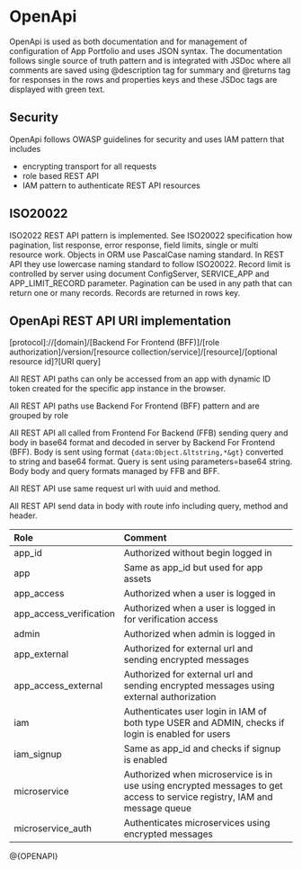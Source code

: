 # OpenApi

OpenApi is used as both documentation and for management of configuration of App Portfolio and uses JSON syntax.
The documentation follows single source of truth pattern and is integrated with JSDoc where all comments are saved using @description tag for summary and @returns tag for responses in the rows and properties keys and these JSDoc tags are displayed with green text. 

## Security

OpenApi follows OWASP guidelines for security and uses IAM pattern that includes 

- encrypting transport for all requests
- role based REST API
- IAM pattern to authenticate REST API resources

## ISO20022

ISO2022 REST API pattern is implemented. See ISO20022 specification how pagination, list response, error response, field limits, single or multi resource work.
Objects in ORM use PascalCase naming standard. In REST API they use lowercase naming standard to follow ISO20022.
Record limit is controlled by server using document ConfigServer, SERVICE_APP and APP_LIMIT_RECORD parameter.
Pagination can be used in any path that can return one or many records. Records are returned in rows key.


## OpenApi REST API URI implementation

[protocol]://[domain]/[Backend For Frontend (BFF)]/[role authorization]/version/[resource collection/service]/[resource]/[optional resource id]?[URI query]

All REST API paths can only be accessed from an app with dynamic ID token created for the specific app instance in the browser.

All REST API paths use Backend For Frontend (BFF) pattern and are grouped by role

All REST API all called from Frontend For Backend (FFB) sending query and body in base64 format and decoded in server by Backend For Frontend (BFF). Body is sent using format `{data:Object.&ltstring,*&gt}` converted to string and base64 format. Query is sent using parameters=base64 string. Body body and query formats managed by FFB and BFF.

All REST API use same request url with uuid and method. 

All REST API send data in body with route info including query, method and header.

|Role                       |Comment                                                     |
|:--------------------------|:-----------------------------------------------------------|
|app_id                     |Authorized without begin logged in                          |
|app                        |Same as app_id but used for app assets                      |
|app_access                 |Authorized when a user is logged in                         |
|app_access_verification    |Authorized when a user is logged in for verification access |
|admin                      |Authorized when admin is logged in                          |
|app_external               |Authorized for external url and sending encrypted messages  |
|app_access_external        |Authorized for external url and sending encrypted messages using external authorization |
|iam                        |Authenticates user login in IAM of both type USER and ADMIN, checks if login is enabled for users |
|iam_signup                 |Same as app_id and checks if signup is enabled              |
|microservice               |Authorized when microservice is in use using encrypted messages to get access to service registry, IAM and message queue |
|microservice_auth          |Authenticates microservices using encrypted messages         |


@{OPENAPI}